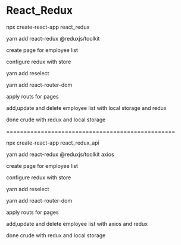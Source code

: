 # React_Redux

npx create-react-app react_redux

yarn add react-redux @reduxjs/toolkit

create page for employee list 

configure redux with store

yarn add reselect

yarn add react-router-dom

apply routs for pages

add,update and delete employee list with local storage and redux

done crude with redux and local storage

=================================================

npx create-react-app react_redux_api

yarn add react-redux @reduxjs/toolkit axios

create page for employee list 

configure redux with store

yarn add reselect

yarn add react-router-dom

apply routs  for pages

add,update and delete employee list with axios and redux

done crude with redux and local storage